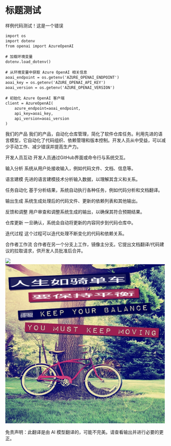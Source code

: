 # 标题测试


样例代码测试！这是一个错误
```
import os
import dotenv
from openai import AzureOpenAI

# 加载环境变量
dotenv.load_dotenv()

# 从环境变量中获取 Azure OpenAI 相关信息
aoai_endpoint = os.getenv('AZURE_OPENAI_ENDPOINT')
aoai_key = os.getenv('AZURE_OPENAI_API_KEY')
aoai_version = os.getenv('AZURE_OPENAI_VERSION')

# 初始化 Azure OpenAI 客户端
client = AzureOpenAI(
    azure_endpoint=aoai_endpoint,
    api_key=aoai_key,
    api_version=aoai_version
)
```

我们的产品
我们的产品，自动化仓库管理，简化了软件仓库任务。利用先进的语言模型，它自动化了代码组织、依赖管理和版本控制。开发人员从中受益，可以减少手动工作、减少错误并提高生产力。

开发人员互动
开发人员通过GitHub界面或命令行与系统交互。

输入分析
系统从用户处接收输入，例如代码文件、文档、信息等。

语言建模
先进的语言建模技术分析输入数据，以理解其含义和关系。

任务自动化
基于分析结果，系统自动执行各种任务，例如代码分析和文档翻译。

输出生成
系统生成处理后的代码文件、更新的依赖列表和其他输出。

反馈和调整
用户审查和调整系统生成的输出，以确保其符合预期结果。

仓库更新
一旦确认，系统会自动将更新的内容同步到代码仓库中。

迭代过程
这个过程可以迭代处理不断变化的代码和依赖关系。

合作者工作流
合作者在另一个分支上工作，镜像主分支。它提出文档翻译/代码建议的拉取请求，供开发人员批准后合并。

![](https://upload.wikimedia.org/wikipedia/commons/thumb/7/77/Google_Images_2015_logo.svg/1200px-Google_Images_2015_logo.svg.png)
![](./translated_images/bicycle.e5987a077c36459b31452b5f6322a930fe95440ab29aeb9c7cbea92148cbe694.zh.png)


免责声明：此翻译是由 AI 模型翻译的，可能不完美。请查看输出并进行必要的更正。